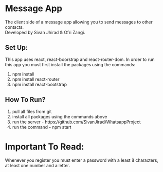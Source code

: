 # Message App
The client side of a message app allowing you to send messages to other contacts. <br/>
Developed by Sivan Jhirad & Ofri Zangi.

## Set Up:
This app uses react, react-boorstrap and react-router-dom. In order to run this app you must first install the packages using the commands:
1. npm install
2. npm install react-router
3. npm install react-bootstrap

## How To Run?
1. pull all files from git
2. install all packages using the commands above
3. run the server - https://github.com/SivanJirad/WhatsappProject
4. run the command - npm start

# Important To Read:
Whenever you register you must enter a password with a least 8 characters, at least one number and a letter.
